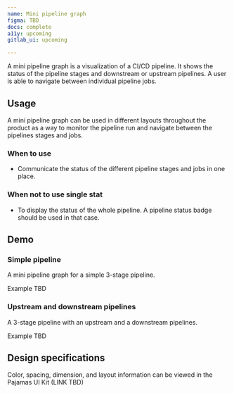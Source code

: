 ```yaml
---
name: Mini pipeline graph
figma: TBD
docs: complete
a11y: upcoming
gitlab_ui: upcoming

---
```


A mini pipeline graph is a visualization of a CI/CD pipeline. It shows the status of the pipeline stages and downstream or upstream pipelines. A user is able to navigate between individual pipeline jobs.

## Usage

A mini pipeline graph can be used in different layouts throughout the product as a way to monitor the pipeline run and navigate between the pipelines stages and jobs.

### When to use

- Communicate the status of the different pipeline stages and jobs in one place.

### When not to use single stat

- To display the status of the whole pipeline. A pipeline status badge should be used in that case.

## Demo

### Simple pipeline

A mini pipeline graph for a simple 3-stage pipeline.

Example TBD

### Upstream and downstream pipelines

A 3-stage pipeline with an upstream and a downstream pipelines.

Example TBD

## Design specifications

Color, spacing, dimension, and layout information can be viewed in the Pajamas UI Kit (LINK TBD)
